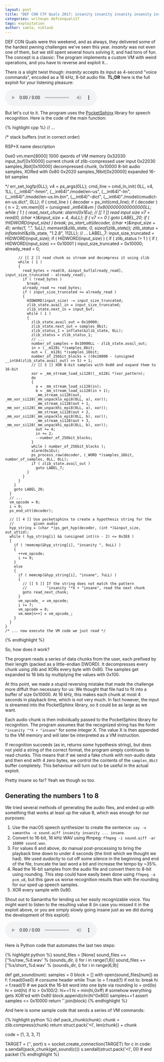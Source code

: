 ```yaml
---
layout: post
title: "DEF CON CTF Quals 2017: insanity insanity insanity insanity insanity insanity insanity insanity insane"
categories: writeups defconquals17
tags: exploitation
author: saelo, niklasb
---
```


DEF CON Quals were this weekend, and as always, they delivered some of the
hardest pwning challenges we've seen this year. *insanity* was not even one of them,
but we still spent several hours solving it, and had tons of fun.
The concept is a classic: The program implements a custom VM with weird operations,
and you have to reverse and exploit it...

There *is* a slight twist though: *insanity* accepts its input as 4-second "voice
commands", encoded as a 16 kHz, 8-bit audio file. **TL;DR** here is the full exploit
for your listening pleasure:

<audio controls>
  <source src="/files/defconquals17/pwn.mp3" type="audio/mp3">
  Your browser does not support the audio element.
</audio>

But let's cut to it.  The program uses the
[PocketSphinx](http://www.speech.cs.cmu.edu/sphinx/doc/doxygen/pocketsphinx/pocketsphinx_8h.html)
library for speech recognition. Here is the code of the main function:

{% highlight cpp %}
// ...

/* stack buffers (not in correct order)

RSP+X    name                      description

0xe0     vm.mem[8000]              1000 qwords of VM memory
0x32030  input_buf[0x10000]        current chunk of zlib-compressed user input
0x22030  samples_8bit[0x10000]     decompressed chunk, 0x10000 8-bit audio samples,
                                   XORed with 0x80
0x2020   samples_16bit[0x20000]    expanded 16-bit samples

*/
err_set_logfp(0LL);
v4 = ps_args(0LL);
cmd_line = cmd_ln_init(
              0LL,
              v4,
              1LL,
              (__int64)"-hmm",
              (__int64)"./model/en-us",
              (__int64)"-lm",
              (__int64)"./model/en-us.lm.bin",
              (__int64)"-dict",
              (__int64)"./model/cmudict-en-us.dict",
              0LL);
if ( cmd_line )
{
  decoder = ps_init(cmd_line);
  if ( decoder )
  {
    n = 2;
    vm.mem[0] = (unsigned __int64)&vm | 0x8000000000000000LL;
    while ( 1 )
    {
read_next_chunk:
      alarm(0x1Eu);
      // [[ 1 ]] read input size
      v7 = read(0, (char *)&input_size + 4, 4uLL);
      if ( v7 <= 0 )
        goto LABEL_20;
      if ( !HIDWORD(input_size) )
        break;
      ps_start_utt(decoder, (char *)&input_size + 4);
      write(1, ".", 1uLL);
      memset(&zlib_state, 0, sizeof(zlib_state));
      zlib_status = inflateInit_(&zlib_state, "1.2.8", 112LL);
      // ...
LABEL_7:
      input_size_truncated = HIDWORD(input_size);
      if ( HIDWORD(input_size) )
      {
        if ( zlib_status != 1 )
        {
          if ( HIDWORD(input_size) >= 0x10001 )
            input_size_truncated = 0x10000;
          already_read = 0;

          // [[ 2 ]] read chunk as stream and decompress it using zlib
          while ( 1 )
          {
            read_bytes = read(0, &input_buf[already_read], input_size_truncated - already_read);
            if ( !read_bytes )
              break;
            already_read += read_bytes;
            if ( input_size_truncated <= already_read )
            {
              HIDWORD(input_size) -= input_size_truncated;
              zlib_state.avail_in = input_size_truncated;
              zlib_state.next_in = input_buf;
              while ( 1 )
              {
                zlib_state.avail_out = 0x10000;
                zlib_state.next_out = samples_8bit;
                zlib_status_1 = inflate(&zlib_state, 0LL);
                zlib_status = zlib_status_1;
                // ...
                number_of_samples = 0x10000LL - zlib_state.avail_out;
                in = (__m128i *)samples_8bit;
                out = (__m128i *)samples_16bit;
                number_of_256bit_blocks = ((0x10000 - (unsigned __int64)zlib_state.avail_out) >> 5) + 1;
                // [[ 3 ]] XOR 8-bit samples with 0x80 and expand them to 16-bit
                xor = _mm_stream_load_si128((__m128i *)xor_pattern);
                do
                {
                  a = _mm_stream_load_si128(in);
                  b = _mm_stream_load_si128(in + 1);
                  _mm_stream_si128(out, _mm_xor_si128(_mm_unpacklo_epi8(0LL, a), xor));
                  _mm_stream_si128(out + 1, _mm_xor_si128(_mm_unpackhi_epi8(0LL, a), xor));
                  _mm_stream_si128(out + 2, _mm_xor_si128(_mm_unpacklo_epi8(0LL, b), xor));
                  _mm_stream_si128(out + 3, _mm_xor_si128(_mm_unpackhi_epi8(0LL, b), xor));
                  out += 4;
                  in += 2;
                  --number_of_256bit_blocks;
                }
                while ( number_of_256bit_blocks );
                alarm(0x1Eu);
                ps_process_raw(decoder, (_WORD *)samples_16bit, number_of_samples, 0LL, 0LL);
                if ( zlib_state.avail_out )
                  goto LABEL_7;
              }
            }
          }
        }
        goto LABEL_20;
      }
      // ...
      vm_opcode = 0;
      i = 0;
      ps_end_utt(decoder);

      // [[ 4 ]] Use pocketsphinx to create a hypothesis string for the
      //         given audio
      hyp_string = (char *)ps_get_hyp(decoder, (int *)&input_size, out_uttid);
      while ( hyp_string[i] && (unsigned int)(n - 2) <= 0x3E8 )
      {
        if ( !memcmp(&hyp_string[i], "insanity ", 9uLL) )
        {
          ++vm_opcode;
          i += 9;
        }
        else
        {
          if ( memcmp(&hyp_string[i], "insane", 7uLL) )
          {
            // [[ 5 ]] If the string does not match the pattern
            //         "insanity "*X + "insane", read the next chunk
            goto read_next_chunk;
          }
          vm_opcode_ = vm_opcode;
          i += 7;
          vm_opcode = 0;
          vm.mem[n++] = vm_opcode_;
        }
      }
    }
    /* ... now execute the VM code we just read */
{% endhighlight %}


So, how does it work?

The program reads a series of data chunks from the user, each prefixed by their
length (packed as a little-endian DWORD).  It decompresses every chunk using zlib
and XORs every byte with 0x80.  The samples get expanded to 16 bits by multiplying
the values with 0x100.

At this point, we made a stupid reversing mistake that made the challenge more
diffult than necessary for us: We thought that file had to fit into a buffer of
size 0x10000. At 16 kHz, this makes each chunk at most 4 seconds in playback time,
which is not very much. In fact however, the input is streamed into the PocketSphinx
library, so it could be as large as we want.

Each audio chunk is then individually passed to the PocketSphinx library
for recognition. The program assumes that the recognized string has the
form `"insanity "*X + "insane"` for some integer X. The value X is then
appended to the VM memory and will later be interpreted as a VM instruction.

If recognition succeeds (as in, returns *some* hypothesis string), but does not
yield a string of the correct format, the program simply continues to read
chunks. This means that if we send a fake chunk with non-audio data and then
end with 4 zero bytes, we control the contents of the `samples_8bit` buffer
completely. This behaviour will turn out to be useful in the actual exploit.

Pretty insane so far?
Yeah we though so too.


## Generating the numbers 1 to 8

We tried several methods of generating the audio files, and ended up with
something that works at least up the value 8, which was enough for our
purposes:

1. Use the macOS speech synthesizer to create the sentence: `say -v samantha -o sound.aiff insanity insanity ... insane`.
1. Convert to 16-bit, 16 kHz WAV using ffmpeg: `ffmpeg -i sound.aiff -ar 16000 sound.wav`.
1. For values 6 and above, do manual post-processing to bring the playback time
   down to under 4 seconds (the limit which we thought we had). We used
   *audacity* to cut off some silence in the beginning and end of the file,
   truncate the last word a bit and increase the tempo by ~35%.
1. Read the 16-bit samples from the audio file and convert them to 8-bit using
   rounding. This step could have easily been done using `ffmpeg -a pcm_u8`,
   but this gave us worse recognition results than with the rounding for our
   sped up speech samples.
1. XOR every sample with 0x80.

Shout out to Samantha for lending us her easily recognizable voice.
You might want to listen to the resulting value 8 (in case you missed it in the
exploit above, or you are simply slowly going insane just as we did during the
development of this exploit):

<audio controls>
  <source src="/files/defconquals17/short_8.mp3" type="audio/mp3">
  Your browser does not support the audio element.
</audio>

Here is Python code that automates the last two steps:

{% highlight python %}
sound_files = [None]
sound_files += ['%s/raw_%d.wav' % (sounds_dir, i) for i in range(1,6)]
sound_files += ['%s/short_%d.wav' % (sounds_dir, i) for i in range(6,9)]

def get_sound(num):
    samples = 0
    block = []
    with open(sound_files[num]) as f:
        f.read(0xe0) # consume header
        while True:
            lo = f.read(1)
            if not lo: break
            hi = f.read(1)
            # we pack the 16-bit word into one byte via rounding
            lo = ord(lo)
            hi = ord(hi)
            if lo > 0x100/2:
                hi+=1
            hi = min(hi,0xff)
            # somehow everything gets XOR'ed with 0x80
            block.append(chr(hi^0x80))
            samples+=1
    assert samples <= 0x10000
    return ''.join(block)
{% endhighlight %}

And here is some sample code that sends a series of VM commands:

{% highlight python %}
def pack_chunk(chunk):
    chunk = zlib.compress(chunk)
    return struct.pack('<I', len(chunk)) + chunk

code = [1, 3, 3, 7]

TARGET = ('<host>', port)
s = socket.create_connection(TARGET)
for c in code:
  s.sendall(pack_chunk(get_sound(c)))
s.sendall(struct.pack('<I', 0))   # end packet
{% endhighlight %}

